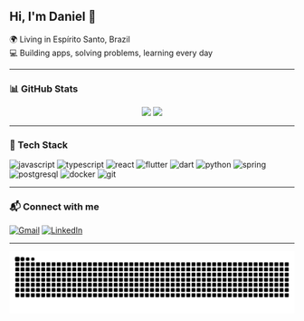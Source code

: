 ## Hi, I'm Daniel 👋

🌍 Living in Espírito Santo, Brazil  
💻 Building apps, solving problems, learning every day  

---

### 📊 GitHub Stats
<div align="center">
  <img height="150" src="https://github-readme-stats.vercel.app/api?username=DanielFieni&hide_title=false&hide_rank=false&show_icons=true&include_all_commits=true&count_private=true&disable_animations=false&theme=dracula&locale=en&hide_border=false" />
  <img height="150" src="https://github-readme-stats.vercel.app/api/top-langs?username=DanielFieni&layout=compact&theme=dracula" />
</div>

---

### 🚀 Tech Stack
<p align="start">
  <img src="https://cdn.jsdelivr.net/gh/devicons/devicon/icons/javascript/javascript-original.svg" alt="javascript" width="40"/>
  <img src="https://cdn.jsdelivr.net/gh/devicons/devicon/icons/typescript/typescript-original.svg" alt="typescript" width="40"/>
  <img src="https://cdn.jsdelivr.net/gh/devicons/devicon/icons/react/react-original.svg" alt="react" width="40"/>
  <img src="https://cdn.jsdelivr.net/gh/devicons/devicon/icons/flutter/flutter-original.svg" alt="flutter" width="40"/>
  <img src="https://cdn.jsdelivr.net/gh/devicons/devicon/icons/dart/dart-original.svg" alt="dart" width="40"/>
  <img src="https://cdn.jsdelivr.net/gh/devicons/devicon/icons/python/python-original.svg" alt="python" width="40"/>
  <img src="https://cdn.jsdelivr.net/gh/devicons/devicon/icons/spring/spring-original.svg" alt="spring" width="40"/>
  <img src="https://cdn.jsdelivr.net/gh/devicons/devicon/icons/postgresql/postgresql-original.svg" alt="postgresql" width="40"/>
  <img src="https://cdn.jsdelivr.net/gh/devicons/devicon/icons/docker/docker-original.svg" alt="docker" width="40"/>
  <img src="https://cdn.jsdelivr.net/gh/devicons/devicon/icons/git/git-original.svg" alt="git" width="40"/>
</p>

</div>

---

### 📬 Connect with me
[![Gmail](https://img.shields.io/badge/Gmail-D14836?style=for-the-badge&logo=gmail&logoColor=white)](mailto:danielfienipereira@gmail.com)
[![LinkedIn](https://img.shields.io/badge/LinkedIn-0077B5?style=for-the-badge&logo=linkedin&logoColor=white)](https://www.linkedin.com/in/daniel-fieni-pereira/)

---

![Snake](https://raw.githubusercontent.com/DanielFieni/DanielFieni/output/snake.svg)
